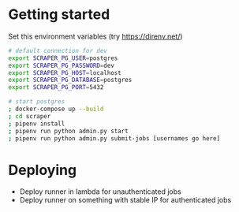 # Getting started

Set this environment variables (try https://direnv.net/)

```bash
# default connection for dev
export SCRAPER_PG_USER=postgres
export SCRAPER_PG_PASSWORD=dev
export SCRAPER_PG_HOST=localhost
export SCRAPER_PG_DATABASE=postgres
export SCRAPER_PG_PORT=5432
```

```bash
# start postgres
; docker-compose up --build
; cd scraper
; pipenv install
; pipenv run python admin.py start
; pipenv run python admin.py submit-jobs [usernames go here]
```

# Deploying

- Deploy runner in lambda for unauthenticated jobs
- Deploy runner on something with stable IP for authenticated jobs
